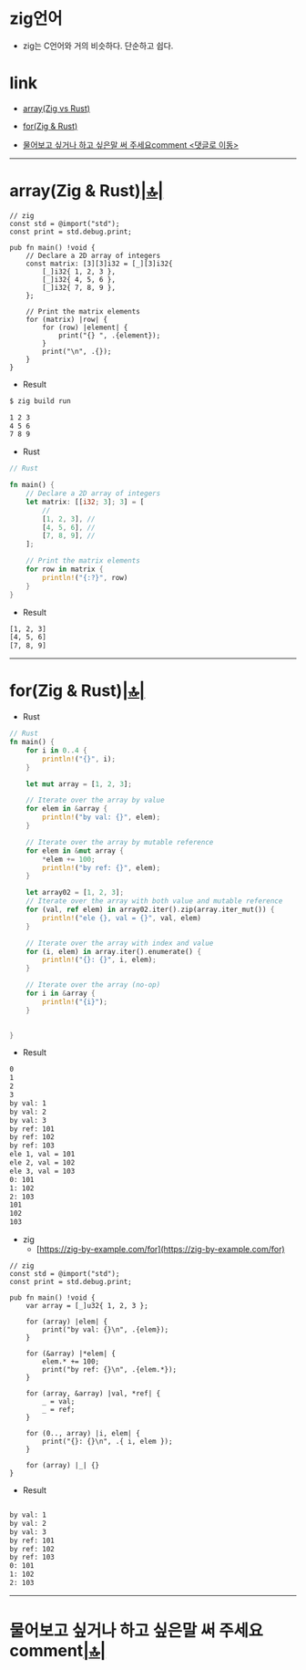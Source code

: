 # zig언어
- zig는 C언어와 거의 비슷하다.  단순하고 쉽다.


# link

- [array(Zig vs Rust)](#arrayzig--rust)

- [for(Zig & Rust)](#forzig--rust)

- [물어보고 싶거나 하고 싶은말 써 주세요comment <댓글로 이동>](#comment)

<hr />

# array(Zig & Rust)[|🔝|](#link)


```zig
// zig
const std = @import("std");
const print = std.debug.print;

pub fn main() !void {
    // Declare a 2D array of integers
    const matrix: [3][3]i32 = [_][3]i32{
        [_]i32{ 1, 2, 3 },
        [_]i32{ 4, 5, 6 },
        [_]i32{ 7, 8, 9 },
    };

    // Print the matrix elements
    for (matrix) |row| {
        for (row) |element| {
            print("{} ", .{element});
        }
        print("\n", .{});
    }
}
```

- Result

```bash
$ zig build run

1 2 3
4 5 6
7 8 9

```

- Rust

```rs
// Rust

fn main() {
    // Declare a 2D array of integers
    let matrix: [[i32; 3]; 3] = [
        //
        [1, 2, 3], //
        [4, 5, 6], //
        [7, 8, 9], //
    ];

    // Print the matrix elements
    for row in matrix {
        println!("{:?}", row)
    }
}
```

- Result

```bash
[1, 2, 3]
[4, 5, 6]
[7, 8, 9]
```


<hr />


# for(Zig & Rust)[|🔝|](#link)


- Rust

```rs
// Rust
fn main() {
    for i in 0..4 {
        println!("{}", i);
    }

    let mut array = [1, 2, 3];

    // Iterate over the array by value
    for elem in &array {
        println!("by val: {}", elem);
    }

    // Iterate over the array by mutable reference
    for elem in &mut array {
        *elem += 100;
        println!("by ref: {}", elem);
    }

    let array02 = [1, 2, 3];
    // Iterate over the array with both value and mutable reference
    for (val, ref elem) in array02.iter().zip(array.iter_mut()) {
        println!("ele {}, val = {}", val, elem)
    }

    // Iterate over the array with index and value
    for (i, elem) in array.iter().enumerate() {
        println!("{}: {}", i, elem);
    }

    // Iterate over the array (no-op)
    for i in &array {
        println!("{i}");
    }

    
}
```

- Result

```bash
0
1
2
3
by val: 1
by val: 2
by val: 3
by ref: 101
by ref: 102
by ref: 103
ele 1, val = 101
ele 2, val = 102
ele 3, val = 103
0: 101
1: 102
2: 103
101
102
103
```


- zig
  - [https://zig-by-example.com/for](https://zig-by-example.com/for)

```zig
// zig
const std = @import("std");
const print = std.debug.print;

pub fn main() !void {
    var array = [_]u32{ 1, 2, 3 };

    for (array) |elem| {
        print("by val: {}\n", .{elem});
    }

    for (&array) |*elem| {
        elem.* += 100;
        print("by ref: {}\n", .{elem.*});
    }

    for (array, &array) |val, *ref| {
        _ = val;
        _ = ref;
    }

    for (0.., array) |i, elem| {
        print("{}: {}\n", .{ i, elem });
    }

    for (array) |_| {}
}
```

- Result

```bash

by val: 1
by val: 2
by val: 3
by ref: 101
by ref: 102
by ref: 103
0: 101
1: 102
2: 103
```

<hr />

<h1 id="comment">물어보고 싶거나 하고 싶은말 써 주세요comment<a href="#link">|🔝|</a></h1>

<script src="https://utteranc.es/client.js" repo="YoungHaKim7/blog_comments_bot" issue-term="url"
    theme="github-light" crossorigin="anonymous" async>
</script>



